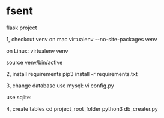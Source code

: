 # fsent
flask project

1, checkout venv
on mac
virtualenv --no-site-packages venv

on Linux:
virtualenv venv

source venv/bin/active


2, install requirements
pip3 install -r requirements.txt


3, change database
use mysql:
vi config.py

use sqlite:

4, create tables
cd project_root_folder
python3 db_creater.py

